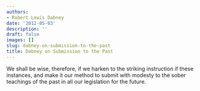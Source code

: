 ```yaml
---
authors:
- Robert Lewis Dabney
date: '2012-05-03'
description: ''
draft: false
images: []
slug: dabney-on-submission-to-the-past
title: Dabney on Submission to the Past
---
```


We shall be wise, therefore, if we harken to the striking instruction if these instances, and make it our method to submit with modesty to the sober teachings of the past in all our legislation for the future.